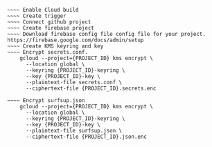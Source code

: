 ~~~~ Create GCP project
~~~~ Enable Cloud build
~~~~ Create trigger
~~~~ Connect github project
~~~~ Create firebase project
~~~~ Download firebase config file config file for your project. https://firebase.google.com/docs/admin/setup
~~~~ Create KMS keyring and key
~~~~ Encrypt secrets.conf.
    gcloud --project={PROJECT_ID} kms encrypt \
      --location global \
      --keyring {PROJECT_ID}-keyring \
      --key {PROJECT_ID}-key \
      --plaintext-file secrets.conf \
      --ciphertext-file {PROJECT_ID}.secrets.enc

~~~~ Encrypt surfsup.json
    gcloud --project={PROJECT_ID} kms encrypt \
      --location global \
      --keyring {PROJECT_ID}-keyring \
      --key {PROJECT_ID}-key \
      --plaintext-file surfsup.json \
      --ciphertext-file {PROJECT_ID}.json.enc